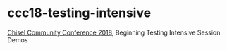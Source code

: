 # ccc18-testing-intensive
[Chisel Community Conference 2018](https://chisel-community-conference.org), Beginning Testing Intensive Session Demos
